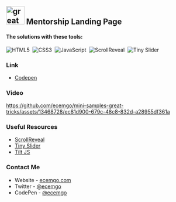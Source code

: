 ## <img src="https://user-images.githubusercontent.com/13468728/233831804-0f5c7ee5-d654-4c13-9c77-a5bd6dc4fe74.jpg" title="great tricks" alt="great tricks" width="50" height="50"/> Mentorship Landing Page

#### The solutions with these tools:

![HTML5](https://img.shields.io/badge/-HTML5-E34F26?style=for-the-badge&logo=html5&logoColor=white)&nbsp;
![CSS3](https://img.shields.io/badge/-CSS3-1572B6?style=for-the-badge&logo=css3)&nbsp;
![JavaScript](https://img.shields.io/badge/Javascript-F7DF1E.svg?style=for-the-badge&logo=javascript&logoColor=black)&nbsp;
![ScrollReveal](https://img.shields.io/badge/scrollreveal-8B49B8?style=for-the-badge&logo=scrollreveal&logoColor=white)&nbsp;
![Tiny Slider](https://img.shields.io/badge/tiny%20slider-53BF3B?style=for-the-badge&logo=tinyslider&logoColor=white)&nbsp;

### Link

- [Codepen](https://codepen.io/ecemgo/pen/GRzpEpB)

### Video

https://github.com/ecemgo/mini-samples-great-tricks/assets/13468728/ec81d900-679c-48c8-832d-a28955df361a


### Useful Resources

- [ScrollReveal](https://scrollrevealjs.org/)
- [Tiny Slider](https://ganlanyuan.github.io/tiny-slider/demo/)
- [Tilt JS](https://micku7zu.github.io/vanilla-tilt.js/)

### Contact Me

- Website - [ecemgo.com](https://www.ecemgo.com/)
- Twitter - [@ecemgo](https://twitter.com/ecemgo)
- CodePen - [@ecemgo](https://codepen.io/ecemgo)
